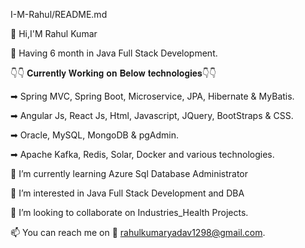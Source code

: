 I-M-Rahul/README.md

👋 Hi,I'M Rahul Kumar

💼 Having 6 month in Java Full Stack Development.

👇👇 𝐂𝐮𝐫𝐫𝐞𝐧𝐭𝐥𝐲 𝐖𝐨𝐫𝐤𝐢𝐧𝐠 𝐨𝐧 𝐁𝐞𝐥𝐨𝐰 𝐭𝐞𝐜𝐡𝐧𝐨𝐥𝐨𝐠𝐢𝐞𝐬👇👇

 ➡ Spring MVC, Spring Boot, Microservice, JPA, Hibernate & MyBatis.

 ➡ Angular Js, React Js, Html, Javascript, JQuery, BootStraps & CSS.

 ➡ Oracle, MySQL, MongoDB & pgAdmin.

 ➡ Apache Kafka, Redis, Solar, Docker and various technologies.
 
🌱 I’m currently learning Azure Sql Database Administrator

👀 I’m interested in Java Full Stack Development and DBA

💞️ I’m looking to collaborate on Industries_Health Projects.

📫 You can reach me on 📧 rahulkumaryadav1298@gmail.com.
